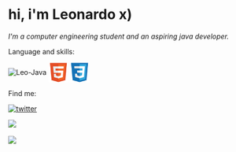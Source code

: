 <h1>hi, i'm Leonardo x)</h1>

<p><em>I'm a computer engineering student and an aspiring java developer.</em></p>

<p align = left> Language and skills: </p>

<p><img align="center" alt="Leo-Java" height="40" width="40" src="https://raw.githubusercontent.com/jmnote/z-icons/master/svg/java.svg">
<img align="center" alt="Leo-HTML" height="40" width="40" src="https://raw.githubusercontent.com/devicons/devicon/master/icons/html5/html5-original.svg">
<img align="center" alt="Leo-HTML" height="40" width="40" src="https://raw.githubusercontent.com/devicons/devicon/master/icons/css3/css3-original.svg">
</p>
<!-- <img align="center" alt="Leo-Python" height="40" width="40" src="https://raw.githubusercontent.com/devicons/devicon/master/icons/python/python-original.svg"> -->

                    
                    
Find me:

[![twitter](https://img.shields.io/badge/twitter-1DA1F2?style=for-the-badge&logo=twitter&logoColor=white)](https://twitter.com/elwgomes)<br>
<!-- <a href="https://www.twitch.tv/skolzinn" target="_blank"><img src="https://img.shields.io/badge/Twitch-9146FF?style=for-the-badge&logo=twitch&logoColor=white" target="_blank"></a> -->
<a href="https://instagram.com/elwgomes_" target="_blank"><img src="https://img.shields.io/badge/-Instagram-%23E4405F?style=for-the-badge&logo=instagram&logoColor=white" target="_blank"></a>

<a href = "mailto:elwgomes@gmail.com"><img src="https://img.shields.io/badge/-Gmail-%23333?style=for-the-badge&logo=gmail&logoColor=white" target="_blank"></a>
